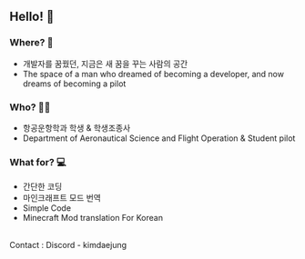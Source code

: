 ## Hello! 👋

### Where? 🤔
- 개발자를 꿈꿨던, 지금은 새 꿈을 꾸는 사람의 공간
- The space of a man who dreamed of becoming a developer, and now dreams of becoming a pilot
### Who? 🙋‍♂️
- 항공운항학과 학생 & 학생조종사
- Department of Aeronautical Science and Flight Operation & Student pilot
### What for? 💻
- 간단한 코딩
- 마인크래프트 모드 번역
- Simple Code
- Minecraft Mod translation For Korean
<br>
Contact : Discord - kimdaejung
